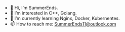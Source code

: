 - 👋 Hi, I’m SummerEnds.
- 👀 I’m interested in C++, Golang.
- 🌱 I’m currently learning Nginx, Docker, Kubernentes.
- 📫 How to reach me: SummerEnds11@outlook.com 

<!---
summerends11/summerends11 is a ✨ special ✨ repository because its `README.md` (this file) appears on your GitHub profile.
You can click the Preview link to take a look at your changes.
--->
